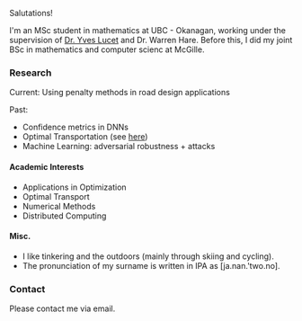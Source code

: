 Salutations! 

I'm an MSc student in mathematics at UBC - Okanagan, working under the supervision of [Dr. Yves Lucet](https://people.ok.ubc.ca/ylucet/) and Dr. Warren Hare.
Before this, I did my joint BSc in mathematics and computer scienc at McGille.

### Research

Current: Using penalty methods in road design applications

Past:
- Confidence metrics in DNNs
- Optimal Transportation (see [here](https://link.springer.com/article/10.1007/s10915-020-01143-x))
- Machine Learning: adversarial robustness + attacks

#### Academic Interests
- Applications in Optimization
- Optimal Transport
- Numerical Methods
- Distributed Computing

#### Misc.
- I like tinkering and the outdoors (mainly through skiing and cycling).
- The pronunciation of my surname is written in IPA as [ja.nan.'two.no].

### Contact
Please contact me via email.
